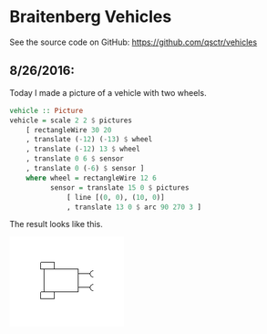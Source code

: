 # Braitenberg Vehicles

See the source code on GitHub: https://github.com/qsctr/vehicles

## 8/26/2016:

Today I made a picture of a vehicle with two wheels.

```haskell
vehicle :: Picture
vehicle = scale 2 2 $ pictures
    [ rectangleWire 30 20
    , translate (-12) (-13) $ wheel
    , translate (-12) 13 $ wheel
    , translate 0 6 $ sensor
    , translate 0 (-6) $ sensor ]
    where wheel = rectangleWire 12 6
          sensor = translate 15 0 $ pictures
              [ line [(0, 0), (10, 0)]
              , translate 13 0 $ arc 90 270 3 ]
```

The result looks like this.

![A two wheeled vehicle](images/vehicle.png)
